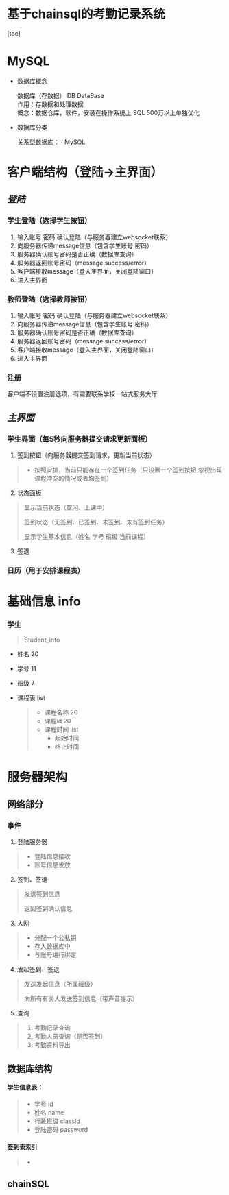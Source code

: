 # 基于chainsql的考勤记录系统

[toc]

MySQL
=====

- 数据库概念

    数据库（存数据） DB DataBase  
    作用：存数据和处理数据  
    概念：数据仓库，软件，安装在操作系统上 SQL 500万以上单独优化  

- 数据库分类

    关系型数据库：
    · MySQL

# 客户端结构（登陆->主界面）

## *登陆*

### 学生登陆（选择学生按钮）

1. 输入账号 密码 确认登陆（与服务器建立websocket联系）
2. 向服务器传递message信息（包含学生账号 密码）
3. 服务器确认账号密码是否正确（数据库查询）
4. 服务器返回账号密码（message success/error）
5. 客户端接收message（登入主界面，关闭登陆窗口）
6. 进入主界面

### 教师登陆（选择教师按钮）

1. 输入账号 密码 确认登陆（与服务器建立websocket联系）
2. 向服务器传递message信息（包含学生账号 密码）
3. 服务器确认账号密码是否正确（数据库查询）
4. 服务器返回账号密码（message success/error）
5. 客户端接收message（登入主界面，关闭登陆窗口）
6. 进入主界面

### 注册

客户端不设置注册选项，有需要联系学校一站式服务大厅

## *主界面*

### 学生界面（每5秒向服务器提交请求更新面板）

1. 签到按钮（向服务器提交签到请求，更新当前状态）
> - 按照安排，当前只能存在一个签到任务（只设置一个签到按钮 忽视出现课程冲突的情况或者均签到）
> 
2. 状态面板
> 显示当前状态（空闲、上课中）
> 
> 签到状态（无签到、已签到、未签到、未有签到任务）
> 
> 显示学生基本信息（姓名 学号 班级 当前课程）

3. 签退


### 日历（用于安排课程表）


# 基础信息 info

### 学生

> Student_info


- 姓名 20
- 学号 11
- 班级 7
- 课程表 list

  > - 课程名称 20
  > - 课程id 20
  > - 课程时间 list
  >   - 起始时间
  >   - 终止时间
  >

# 服务器架构

## 网络部分

### 事件

1.  登陆服务器

> - 登陆信息接收
> - 账号信息发放

2.  签到、签退
> 发送签到信息
> 
> 返回签到确认信息

3. 入网
> - 分配一个公私钥
> - 存入数据库中
> - 与账号进行绑定

4. 发起签到、签退
> 发送发起信息（所属班级）
> 
> 向所有有关人发送签到信息（带声音提示）
> 
5. 查询
> 1. 考勤记录查询
> 2. 考勤人员查询（是否签到）
> 3. 考勤资料导出

## 数据库结构

#### 学生信息表：
> - 学号 id   
> - 姓名 name
> - 行政班级 classId
> - 登陆密码 password

#### 签到表索引
> - 



## chainSQL


